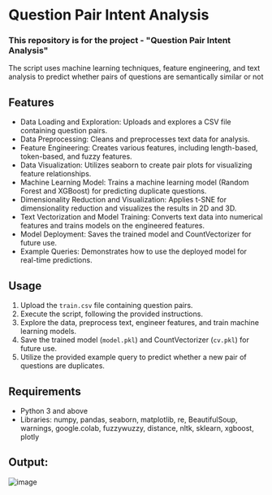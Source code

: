 # Question Pair Intent Analysis

### This repository is for the project - "Question Pair Intent Analysis" 
The script uses machine learning techniques, feature engineering, and text analysis to predict whether pairs of questions are semantically similar or not

## Features
- Data Loading and Exploration: Uploads and explores a CSV file containing question pairs.
- Data Preprocessing: Cleans and preprocesses text data for analysis.
- Feature Engineering: Creates various features, including length-based, token-based, and fuzzy features.
- Data Visualization: Utilizes seaborn to create pair plots for visualizing feature relationships.
- Machine Learning Model: Trains a machine learning model (Random Forest and XGBoost) for predicting duplicate questions.
- Dimensionality Reduction and Visualization: Applies t-SNE for dimensionality reduction and visualizes the results in 2D and 3D.
- Text Vectorization and Model Training: Converts text data into numerical features and trains models on the engineered features.
- Model Deployment: Saves the trained model and CountVectorizer for future use.
- Example Queries: Demonstrates how to use the deployed model for real-time predictions.

## Usage
1. Upload the `train.csv` file containing question pairs.
2. Execute the script, following the provided instructions.
3. Explore the data, preprocess text, engineer features, and train machine learning models.
4. Save the trained model (`model.pkl`) and CountVectorizer (`cv.pkl`) for future use.
5. Utilize the provided example query to predict whether a new pair of questions are duplicates.

## Requirements
- Python 3 and above
- Libraries: numpy, pandas, seaborn, matplotlib, re, BeautifulSoup, warnings, google.colab, fuzzywuzzy, distance, nltk, sklearn, xgboost, plotly

## Output:
![image](https://github.com/amolkerkar/Question_pair_intent_analysis/assets/81116875/9b6faf90-668c-4c03-940e-2fd5ed20c35b)

